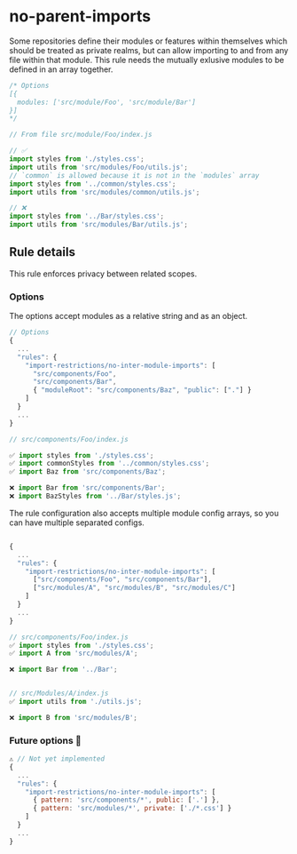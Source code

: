 # no-parent-imports

Some repositories define their modules or features within themselves which should be treated as private realms, but can allow importing to and from any file within that module. This rule needs the mutually exlusive modules to be defined in an array together.

```javascript
/* Options
[{
  modules: ['src/module/Foo', 'src/module/Bar']
}]
*/

// From file src/module/Foo/index.js

// ✅
import styles from './styles.css';
import utils from 'src/modules/Foo/utils.js';
// `common` is allowed because it is not in the `modules` array
import styles from '../common/styles.css';
import utils from 'src/modules/common/utils.js';

// ❌
import styles from '../Bar/styles.css';
import utils from 'src/modules/Bar/utils.js';
```

## Rule details

This rule enforces privacy between related scopes.

### Options

The options accept modules as a relative string and as an object.

```javascript
// Options
{
  ...
  "rules": {
    "import-restrictions/no-inter-module-imports": [
      "src/components/Foo",
      "src/components/Bar",
      { "moduleRoot": "src/components/Baz", "public": ["."] }
    ]
  }
  ...
}

// src/components/Foo/index.js

✅ import styles from './styles.css';
✅ import commonStyles from '../common/styles.css';
✅ import Baz from 'src/components/Baz';

❌ import Bar from 'src/components/Bar';
❌ import BazStyles from '../Bar/styles.js';
```

The rule configuration also accepts multiple module config arrays, so you can have multiple separated configs.

```javascript

{
  ...
  "rules": {
    "import-restrictions/no-inter-module-imports": [
      ["src/components/Foo", "src/components/Bar"],
      ["src/modules/A", "src/modules/B", "src/modules/C"]
    ]
  }
  ...
}

// src/components/Foo/index.js
✅ import styles from './styles.css';
✅ import A from 'src/modules/A';

❌ import Bar from '../Bar';


// src/Modules/A/index.js
✅ import utils from './utils.js';

❌ import B from 'src/modules/B';
```

### Future options 🔮

```javascript
⚠️ // Not yet implemented
{
  ...
  "rules": {
    "import-restrictions/no-inter-module-imports": [
      { pattern: 'src/components/*', public: ['.'] },
      { pattern: 'src/modules/*', private: ['./*.css'] }
    ]
  }
  ...
}
```

